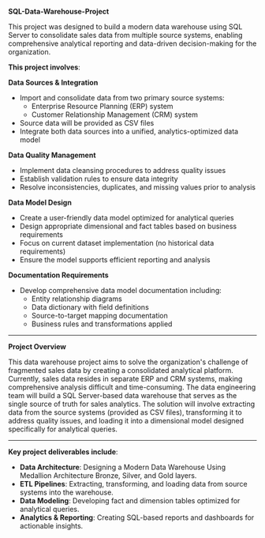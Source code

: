****SQL-Data-Warehouse-Project****

This project was designed to build a modern data warehouse using SQL Server to consolidate sales data from multiple source systems, enabling comprehensive analytical reporting and data-driven decision-making for the organization.

**This project involves**:

**Data Sources & Integration**

* Import and consolidate data from two primary source systems:
     * Enterprise Resource Planning (ERP) system
     * Customer Relationship Management (CRM) system
* Source data will be provided as CSV files
* Integrate both data sources into a unified, analytics-optimized data model

**Data Quality Management**

* Implement data cleansing procedures to address quality issues
* Establish validation rules to ensure data integrity
* Resolve inconsistencies, duplicates, and missing values prior to analysis

**Data Model Design**

* Create a user-friendly data model optimized for analytical queries
* Design appropriate dimensional and fact tables based on business requirements
* Focus on current dataset implementation (no historical data requirements)
* Ensure the model supports efficient reporting and analysis

**Documentation Requirements**

* Develop comprehensive data model documentation including:
    * Entity relationship diagrams
    * Data dictionary with field definitions
    * Source-to-target mapping documentation
    * Business rules and transformations applied

---

**Project Overview**

This data warehouse project aims to solve the organization's challenge of fragmented sales data by creating a consolidated analytical platform. Currently, sales data resides in separate ERP and CRM systems, making comprehensive analysis difficult and time-consuming.
The data engineering team will build a SQL Server-based data warehouse that serves as the single source of truth for sales analytics. The solution will involve extracting data from the source systems (provided as CSV files), transforming it to address quality issues, and loading it into a dimensional model designed specifically for analytical queries.


----

**Key project deliverables include**:

* **Data Architecture**: Designing a Modern Data Warehouse Using Medallion Architecture Bronze, Silver, and Gold layers.
* **ETL Pipelines**: Extracting, transforming, and loading data from source systems into the warehouse.
* **Data Modeling**: Developing fact and dimension tables optimized for analytical queries.
* **Analytics & Reporting**: Creating SQL-based reports and dashboards for actionable insights.





